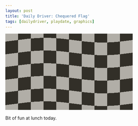 ```yaml
---
layout: post
title: 'Daily Driver: Chequered Flag'
tags: [dailydriver, playdate, graphics]
---
```


![GIF](/images/posts/daily-driver-chequered-flag.gif#playdate)

Bit of fun at lunch today.